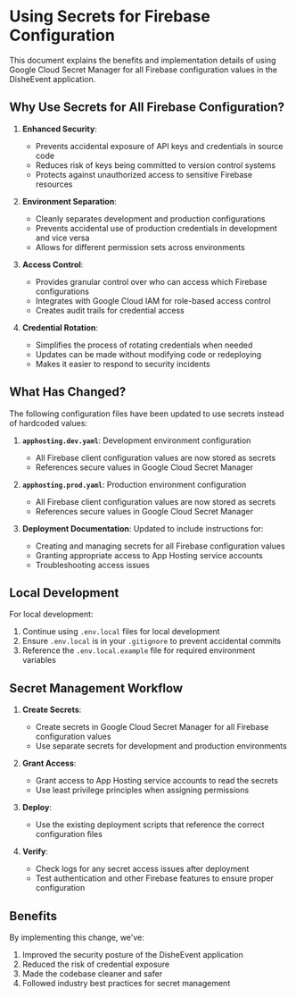 # Using Secrets for Firebase Configuration

This document explains the benefits and implementation details of using Google Cloud Secret Manager for all Firebase configuration values in the DisheEvent application.

## Why Use Secrets for All Firebase Configuration?

1. **Enhanced Security**: 
   - Prevents accidental exposure of API keys and credentials in source code
   - Reduces risk of keys being committed to version control systems
   - Protects against unauthorized access to sensitive Firebase resources

2. **Environment Separation**: 
   - Cleanly separates development and production configurations
   - Prevents accidental use of production credentials in development and vice versa
   - Allows for different permission sets across environments

3. **Access Control**:
   - Provides granular control over who can access which Firebase configurations
   - Integrates with Google Cloud IAM for role-based access control
   - Creates audit trails for credential access

4. **Credential Rotation**:
   - Simplifies the process of rotating credentials when needed
   - Updates can be made without modifying code or redeploying
   - Makes it easier to respond to security incidents

## What Has Changed?

The following configuration files have been updated to use secrets instead of hardcoded values:

1. **`apphosting.dev.yaml`**: Development environment configuration
   - All Firebase client configuration values are now stored as secrets
   - References secure values in Google Cloud Secret Manager

2. **`apphosting.prod.yaml`**: Production environment configuration
   - All Firebase client configuration values are now stored as secrets
   - References secure values in Google Cloud Secret Manager

3. **Deployment Documentation**: Updated to include instructions for:
   - Creating and managing secrets for all Firebase configuration values
   - Granting appropriate access to App Hosting service accounts
   - Troubleshooting access issues

## Local Development

For local development:

1. Continue using `.env.local` files for local development
2. Ensure `.env.local` is in your `.gitignore` to prevent accidental commits
3. Reference the `.env.local.example` file for required environment variables

## Secret Management Workflow

1. **Create Secrets**:
   - Create secrets in Google Cloud Secret Manager for all Firebase configuration values
   - Use separate secrets for development and production environments

2. **Grant Access**:
   - Grant access to App Hosting service accounts to read the secrets
   - Use least privilege principles when assigning permissions

3. **Deploy**:
   - Use the existing deployment scripts that reference the correct configuration files

4. **Verify**:
   - Check logs for any secret access issues after deployment
   - Test authentication and other Firebase features to ensure proper configuration

## Benefits

By implementing this change, we've:

1. Improved the security posture of the DisheEvent application
2. Reduced the risk of credential exposure
3. Made the codebase cleaner and safer
4. Followed industry best practices for secret management
